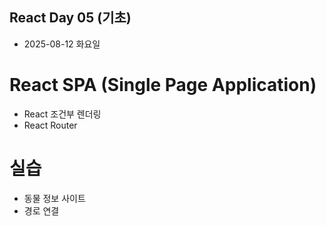 
## React Day 05 (기초)

- 2025-08-12 화요일

# React SPA (Single Page Application)
- React 조건부 렌더링
- React Router

# 실습
- 동물 정보 사이트
- 경로 연결